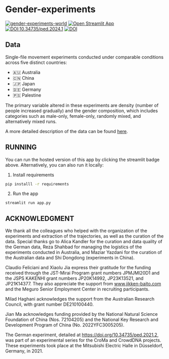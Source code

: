 # Gender-experiments
[![gender-experiments-world](https://github.com/PedestrianDynamics/gender-experiments/actions/workflows/code-quality.yml/badge.svg)](https://github.com/PedestrianDynamics/gender-experiments/actions/workflows/code-quality.yml)
[![Open Streamlit App](https://static.streamlit.io/badges/streamlit_badge_black_white.svg)](https://gender-experiments.streamlit.app/)
[![DOI:10.34735/ped.2024.1](https://img.shields.io/badge/DOI-10.34735/ped.2024.1-B31B1B.svg)](https://doi.org/10.34735/ped.2024.1)
[![DOI](https://zenodo.org/badge/DOI/10.5281/zenodo.12675716.svg)](https://doi.org/10.5281/zenodo.12675716)


## Data
Single-file movement experiments conducted under comparable conditions across five distinct countries:
- 🇦🇺 Australia
- 🇨🇳 China
- 🇯🇵 Japan
- 🇩🇪 Germany 
- 🇵🇸 Palestine 

The primary variable altered in these experiments are density (number of people increased gradually) and the gender composition, which includes categories such as male-only, female-only, randomly mixed, and alternatively mixed runs. 

A more detailed description of the data can be found [here](https://doi.org/10.34735/ped.2024.1).



##  RUNNING 

You can run the hosted version of this app by clicking the streamlit badge above.
Alternatively, you can also run it locally:

1. Install requirements

```bash
pip installl -r requirements
```

2. Run the app

```
streamlit run app.py
```

## ACKNOWLEDGMENT

We thank all the colleagues who helped with the organization of the experiments and extraction of the trajectories, as well as the curation of the data. Special thanks go to Alica Kandler for the curation and data quality of the German data, Reza Shahbad for managing the logistics of the experiments conducted in Australia, and Maziar Yazdani for the curation of the Australian data and Shi Dongdong (experiments in China).

Claudio Feliciani and Xiaolu Jia express their gratitude for the funding received through the JST-Mirai Program grant numbers JPMJMI20D1 and the JSPS KAKENHI grant numbers JP20K14992, JP23K13521, and JP21K14377. They also appreciate the support from www.jikken-baito.com and the Meguro Senior Employment Center in recruiting participants.

Milad Haghani acknowledges the support from the Australian Research Council, with grant number DE210100440.

Jian Ma acknowledges funding provided by the National Natural Science Foundation of China (Nos. 72104205) and the National Key Research and Development Program of China (No. 2022YFC3005205).

The German experiment, detailed at https://doi.org/10.34735/ped.2021.2, was part of an experimental series for the CroMa and CrowdDNA projects. These experiments took place at the Mitsubishi Electric Halle in Düsseldorf, Germany, in 2021.
